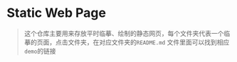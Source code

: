 # Static Web Page

> 这个仓库主要用来存放平时临摹、绘制的静态网页，每个文件夹代表一个临摹的页面，点击文件夹，在对应文件夹的``README.md`` 文件里面可以找到相应``demo``的链接
